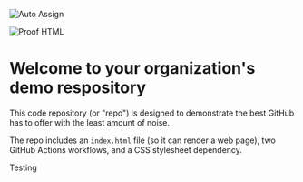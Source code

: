 ![Auto Assign](https://github.com/caioq-org/demo-repository/actions/workflows/auto-assign.yml/badge.svg)

![Proof HTML](https://github.com/caioq-org/demo-repository/actions/workflows/proof-html.yml/badge.svg)

# Welcome to your organization's demo respository
This code repository (or "repo") is designed to demonstrate the best GitHub has to offer with the least amount of noise.

The repo includes an `index.html` file (so it can render a web page), two GitHub Actions workflows, and a CSS stylesheet dependency.

Testing

